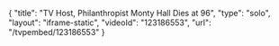 {
    "title": "TV Host, Philanthropist Monty Hall Dies at 96",
    "type": "solo",
    "layout": "iframe-static",
    "videoId": "123186553",
    "url": "\/tvpembed\/123186553"
}
